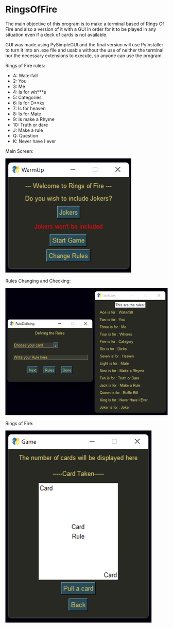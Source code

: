 # RingsOfFire
The main objective of this program is to make a terminal based of Rings Of Fire
and also a version of it with a GUI
in order for it to be played in any situation even if a deck of cards is not
available.  

GUI was made using PySimpleGUI and the final version will use PyInstaller
to turn it into an .exe file and usable without the use of neither the
terminal nor the necessary extensions to execute, so anyone can use the program.

Rings of Fire rules:
* A: Waterfall
* 2: You
* 3: Me
* 4: Is for wh***s
* 5: Categories
* 6: Is for D**ks
* 7: Is for heaven
* 8: Is for Mate
* 9: Is make a Rhyme
* 10: Truth or dare
* J: Make a rule
* Q: Question
* K: Never have I ever

Main Screen:

<img src="https://github.com/PedroTorrado/RingsOfFire/blob/main/Images/Main_Screen_WarmUp_V2.png" alt="Main Screen"/>

Rules Changing and Checking:

<img src="https://github.com/PedroTorrado/RingsOfFire/blob/main/Images/Rules_Screen_RuleDefining_ListRules_V2.png" alt="Rules Screen"/>

Rings of Fire:

<img src="https://github.com/PedroTorrado/RingsOfFire/blob/main/Images/RingsOfFire_Game_V2.png" alt="Rules Screen"/>
